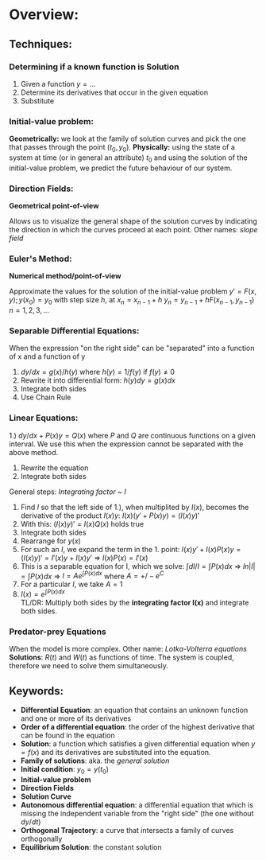 # Overview:
## Techniques:
### Determining if a known function is **Solution**
1. Given a function $y = ...$
2. Determine its derivatives that occur in the given equation
3. Substitute

### Initial-value problem:
**Geometrically:** we look at the family of solution curves and pick the one that passes through the point $(t_0,y_0)$. 
**Physically:** using the state of a system at time (or in general an attribute) $t_0$ and using the solution of the initial-value problem, we predict the future behaviour of our system.

### Direction Fields:
**Geometrical point-of-view**

Allows us to visualize the general shape of the solution curves by indicating the direction in which the curves proceed at each point.
Other names: *slope field* 

### Euler's Method:
**Numerical method/point-of-view**

Approximate the values for the solution of the initial-value problem 
$y' = F(x,y) ; y(x_0) = y_0$ 
with step size $h$, at $x_n = x_{n-1} + h$
$y_n = y_{n-1} + h F(x_{n-1},y_{n-1})$ $n = 1,2,3,...$ 

### Separable Differential Equations:
When the expression "on the right side" can be "separated" into a function of x and a function of y
1. $dy/dx = g(x)/h(y)$ where $h(y) = 1/f(y)$ if $f(y) \neq 0$ 
2. Rewrite it into differential form:
	$h(y) dy = g(x) dx$ 
3. Integrate both sides
4. Use Chain Rule

### Linear Equations:
1.) $dy/dx + P(x) y = Q(x)$ 
where $P$ and $Q$ are continuous functions on a given interval.
We use this when the expression cannot be separated with the above method.

1. Rewrite the equation
2. Integrate both sides

General steps:
*Integrating factor ~ I*
1. Find $I$ so that the left side of 1.), when multiplited by $I(x)$, becomes the derivative of the product $I(x)y$: $I(x)(y' + P(x)y) = (I(x)y)'$ 
2. With this: $(I(x)y)' = I(x)Q(x)$ holds true
3. Integrate both sides
4. Rearrange for $y(x)$
5. For such an $I$, we expand the term in the 1. point: $I(x)y' + I(x)P(x)y = (I(x)y)' = I'(x)y + I(x)y'$ =>  $I(x)P(x) = I'(x)$ 
6. This is a separable equation for I, which we solve: $\int dI/I = \int P(x) dx$ => $ln|I| = \int P(x) dx$ => $I = Ae^{\int P(x) dx}$ where $A = +/- e^C$ 
7. For a particular $I$, we take $A = 1$
8. $I(x) = e^{\int P(x) dx}$  
TL/DR: Multiply both sides by the **integrating factor I(x)** and integrate both sides.

### Predator-prey Equations
When the model is more complex.
Other name: *Lotka-Volterra equations*
**Solutions**: $R(t)$ and $W(t)$ as functions of time. The system is coupled, therefore we need to solve them simultaneously.
## Keywords:
- **Differential Equation**: an equation that contains an unknown function and one or more of its derivatives
- **Order of a differential equation**: the order of the highest derivative that can be found in the equation 
- **Solution**: a function which satisfies a  given differential equation when $y = f(x)$ and its derivatives are substituted into the equation.
- **Family of solutions**: aka. the *general solution*
- **Initial condition**: $y_0 = y(t_0)$ 
- **Initial-value problem**
- **Direction Fields**
- **Solution Curve**
- **Autonomous differential equation**: a differential equation that which is missing the independent variable from the "right side" (the one without $dy/dt$)
- **Orthogonal Trajectory**: a curve that intersects a family of curves orthogonally 
- **Equilibrium Solution**: the constant solution